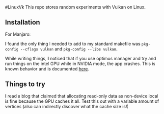 #LinuxVk
This repo stores random experiments with Vulkan on Linux.
## Installation
For Manjaro:

I found the only thing I needed to add to my standard makefile was `pkg-config --cflags vulkan` and `pkg-config --libs vulkan`.

While writing things, I noticed that if you use optimus manager and try and run things on the intel GPU while in NVIDIA mode, the app crashes.  This is known behavior and is documented [here](https://github.com/Askannz/optimus-manager/wiki/FAQ,-common-issues,-troubleshooting).

## Things to try

I read a blog that claimed that allocating read-only data as non-device local is fine because the GPU caches it all.  Test this out with a variable amount of vertices (also can indirectly discover what the cache size is!)